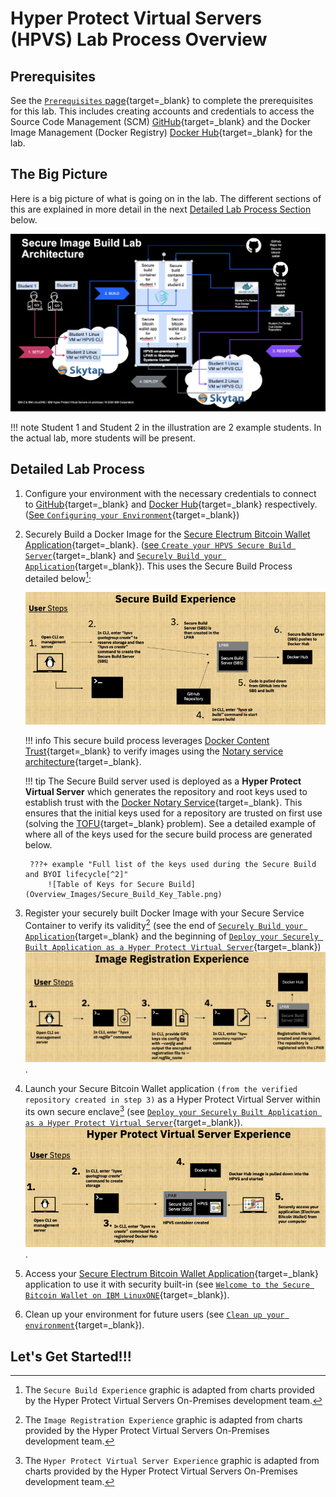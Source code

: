 # Hyper Protect Virtual Servers (HPVS) Lab Process Overview

## Prerequisites

See the [`Prerequisites` page](../prerequisites.md){target=_blank} to complete the prerequisites for this lab. This includes creating accounts and credentials to access the Source Code Management (SCM) [GitHub](https://github.com){target=_blank} and the Docker Image Management (Docker Registry) [Docker Hub](https://hub.docker.com/){target=_blank} for the lab.

## The Big Picture

Here is a big picture of what is going on in the lab. The different sections of this are explained in more detail in the next [Detailed Lab Process Section](#detailed-lab-process) below. 

![Secure Build Big Picture](Overview_Images/SecureBuild_BigPicture.png)

!!! note
    Student 1 and Student 2 in the illustration are 2 example students. In the actual lab, more students will be present.

## Detailed Lab Process

1. Configure your environment with the necessary credentials to connect to [GitHub](https://github.com){target=_blank} and [Docker Hub](https://hub.docker.com/){target=_blank} respectively. ([See `Configuring your Environment`](securebuild-setup.md){target=_blank})

2. Securely Build a Docker Image for the [Secure Electrum Bitcoin Wallet Application](https://github.com/IBM/secure-bitcoin-wallet){target=_blank}. ([see `Create your HPVS Secure Build Server`](create-server.md){target=_blank} and [`Securely Build your Application`](build.md){target=_blank}). This uses the Secure Build Process detailed below[^1]:

    ![Secure Build Overview](Overview_Images/Secure_Build_Overview.png)

    !!! info
        This secure build process leverages [Docker Content Trust](https://docs.docker.com/engine/security/trust/content_trust/){target=_blank} to verify images using the [Notary service architecture](https://docs.docker.com/notary/service_architecture/){target=_blank}.

    !!! tip
        The Secure Build server used is deployed as a **Hyper Protect Virtual Server** which generates the repository and root keys used to establish trust with the [Docker Notary Service](https://docs.docker.com/notary/service_architecture/){target=_blank}. This ensures that the initial keys used for a repository are trusted on first use (solving the [TOFU](https://en.wikipedia.org/wiki/Trust_on_first_use){target=_blank} problem). See a detailed example of where all of the keys used for the secure build process are generated below.

        ???+ example "Full list of the keys used during the Secure Build and BYOI lifecycle[^2]" 
            ![Table of Keys for Secure Build](Overview_Images/Secure_Build_Key_Table.png)

[^1]: The `Secure Build Experience` graphic is adapted from charts provided by the Hyper Protect Virtual Servers On-Premises development team.
[^2]: The above table is provided here for convenience. It comes from the `IBM Knowledge Center`

3. Register your securely built Docker Image with your Secure Service Container to verify its validity[^3] (see the end of [`Securely Build your Application`](build.md){target=_blank} and the beginning of [`Deploy your Securely Built Application as a Hyper Protect Virtual Server`](deploy-app.md){target=_blank})
![Image Registration Overview](Overview_Images/Image_Registration_Overview.png).

[^3]: The `Image Registration Experience` graphic is adapted from charts provided by the Hyper Protect Virtual Servers On-Premises development team.

4. Launch your Secure Bitcoin Wallet application `(from the verified repository created in step 3)` as a Hyper Protect Virtual Server within its own secure enclave[^4] (see [`Deploy your Securely Built Application as a Hyper Protect Virtual Server`](deploy-app.md){target=_blank}).
![Hyper Protect Virtual Servers Overview](Overview_Images/Hyper_Protect_Virtual_Server_Overview.png).

[^4]: The `Hyper Protect Virtual Server Experience` graphic is adapted from charts provided by the Hyper Protect Virtual Servers On-Premises development team.

5. Access your [Secure Electrum Bitcoin Wallet Application](https://github.com/IBM/secure-bitcoin-wallet){target=_blank} application to use it with security built-in (see [`Welcome to the Secure Bitcoin Wallet on IBM LinuxONE`](bitcoin_wallet.md){target=_blank}).

6. Clean up your environment for future users (see [`Clean up your environment`](cleanup.md){target=_blank}).

## Let's Get Started!!!